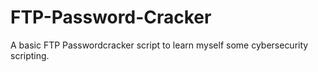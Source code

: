 # FTP-Password-Cracker
A basic FTP Passwordcracker script to learn myself some cybersecurity scripting.
